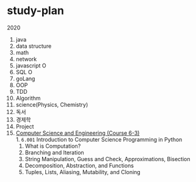 # study-plan
2020
 1. java
 2. data structure
 3. math
 4. network
 5. javascript O
 6. SQL O
 7. goLang
 8. OOP
 9. TDD
 10. Algorithm
 11. science(Physics, Chemistry)
 12. 독서
 13. 경제학
 14. Project
 15. [Computer Science and Engineering (Course 6-3)](http://catalog.mit.edu/degree-charts/computer-science-engineering-course-6-3/)<br>
    1. ``6.001`` Introduction to Computer Science Programming in Python 
      1.  What is Computation?
      2.  Branching and Iteration
      3.  String Manipulation, Guess and Check, Approximations, Bisection
      4.  Decomposition, Abstraction, and Functions
      5.  Tuples, Lists, Aliasing, Mutability, and Cloning
